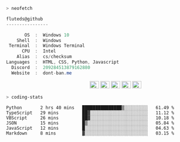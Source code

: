 ```zsh
> neofetch
```

<!--align="left" src="https://github.com/fluteds.png" alt="logo.png" width="200"/>-->

```csharp
fluteds@github
----------------

       OS  :  Windows 10
    Shell  :  Windows
 Terminal  :  Windows Terminal
      CPU  :  Intel
    Alias  :  cs/checksum
Languages  :  HTML, CSS, Python, Javascript
  Discord  :  209284513879162880
  Website  :  dont-ban.me
```

<p align="left">
  &nbsp; &nbsp; &nbsp; &nbsp; &nbsp;&nbsp; &nbsp; &nbsp; &nbsp; &nbsp;&nbsp; &nbsp; &nbsp; &nbsp; &nbsp; &nbsp; &nbsp; &nbsp; &nbsp; &nbsp; &nbsp;&nbsp; &nbsp; &nbsp; &nbsp; &nbsp;&nbsp; &nbsp; &nbsp; &nbsp; &nbsp;
  <img alt="#474342" src="https://via.placeholder.com/15/ADBAC7/000000?text=+" width="25" height="20" />
  <img alt="#fbedf6" src="https://via.placeholder.com/15/6CB6FF/000000?text=+" width="25" height="20" />
  <img alt="#c9594d" src="https://via.placeholder.com/15/F47067/000000?text=+" width="25" height="20" />
  <img alt="#f8b9b2" src="https://via.placeholder.com/15/DCBDFB/000000?text=+" width="25" height="20" />
  <img alt="#f8b9b2" src="https://via.placeholder.com/15/57ab5a/000000?text=+" width="25" height="20" />
</p>

```zsh
> coding-stats
```

<!--START_SECTION:waka-->

```text
Python       2 hrs 40 mins   ███████████████▒░░░░░░░░░   61.49 %
TypeScript   29 mins         ██▓░░░░░░░░░░░░░░░░░░░░░░   11.12 %
VBScript     26 mins         ██▓░░░░░░░░░░░░░░░░░░░░░░   10.18 %
JSON         15 mins         █▒░░░░░░░░░░░░░░░░░░░░░░░   05.84 %
JavaScript   12 mins         █░░░░░░░░░░░░░░░░░░░░░░░░   04.63 %
Markdown     8 mins          ▓░░░░░░░░░░░░░░░░░░░░░░░░   03.15 %
```

<!--END_SECTION:waka-->
